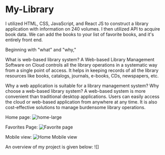 # My-Library
I utilized HTML, CSS, JavaScript, and React JS to construct a library application with information on 240 volumes. I then utilized API to acquire book data. We can add the books to your list of favorite books, and it's entirely front end. 

Beginning with "what" and "why," 

What is web-based library system?
    A Web-based Library Management Software on Cloud controls all the library operations in a systematic way from a single point of access. It helps in keeping records of all the library resources like books, catalogs, journals, e-books, CDs, newspapers, etc.

Why a web application is suitable for a library management system?
    Why choose a web-based library system? A web-based system is more convenient than traditional desktop applications. Users can easily access the cloud or web-based application from anywhere at any time. It is also cost-effective solutions to manage burdensome library operations.
    
    
Home page:
![home-large](https://user-images.githubusercontent.com/110757279/190892262-92b3a320-84f1-4c11-9f98-9101d03ba298.png)

Favorites Page:
![Favorite page](https://user-images.githubusercontent.com/110757279/190892330-68903a9a-a8d1-492a-9fa0-af3e5aaaacbf.png)

Mobile view:
![Home Mobile view](https://user-images.githubusercontent.com/110757279/190892417-ece3d350-8536-416c-b43e-f070be23f6df.png)

An overview of my project is given below: 
![[](https://www.loom.com/share/0b095bf19685458fbd1c41cea87c0c0b)]

